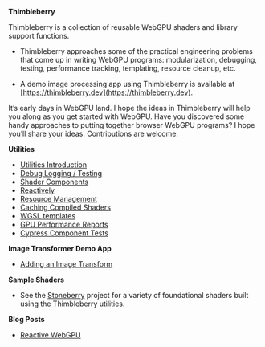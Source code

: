 **Thimbleberry**

Thimbleberry is a collection of reusable WebGPU shaders and library support functions.

- Thimbleberry approaches some of the practical engineering problems that come up in writing WebGPU programs: modularization, debugging, testing, performance tracking, templating, resource cleanup, etc.

- A demo image processing app using Thimbleberry is available at [https://thimbleberry.dev](https://thimbleberry.dev). 

It’s early days in WebGPU land. 
I hope the ideas in Thimbleberry will help you along as you get started with WebGPU. 
Have you discovered some handy approaches to putting together browser WebGPU programs?
I hope you’ll share your ideas. 
Contributions are welcome.

**Utilities**

- [Utilities Introduction](./doc/Utilities.md)
- [Debug Logging / Testing](./doc/Utilities.md#Debug-logging--testing)
- [Shader Components](./doc/Utilities.md#Shader-Components)
- [Reactively](./doc/Utilities.md#Reactively)
- [Resource Management](./doc/Utilities.md#Resource-Management)
- [Caching Compiled Shaders](./doc/Utilities.md#Caching-Compiled-Shaders)
- [WGSL templates](./doc/Utilities.md#WGSL-templates)
- [GPU Performance Reports](./doc/Utilities.md#CPU-Performance-Reports)
- [Cypress Component Tests](./doc/Utilities.md#Cypress-Component-Tests)

**Image Transformer Demo App**

- [Adding an Image Transform](./doc/Image-Transforms.md)

**Sample Shaders**

[stoneberry]: https://stoneberry.dev

- See the [Stoneberry][] project for a variety of foundational shaders built using the Thimbleberry utilities.

**Blog Posts**

- [Reactive WebGPU](https://dev.to/mighdoll/reactive-webgpu-52h0)

